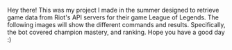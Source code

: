 Hey there! This was my project I made in the summer designed to retrieve game data from Riot's API servers for their game League of Legends. 
The following images will show the different commands and results. Specifically, the bot covered champion mastery, and ranking.
Hope you have a good day :)

